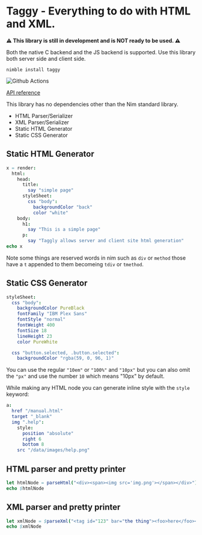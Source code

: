 # Taggy - Everything to do with HTML and XML<tags>.

**⚠️ This library is still in development and is NOT ready to be used. ⚠️**

Both the native C backend and the JS backend is supported. Use this library both server side and client side.

`nimble install taggy`

![Github Actions](https://github.com/treeform/taggy/workflows/Github%20Actions/badge.svg)

[API reference](https://treeform.github.io/taggy)

This library has no dependencies other than the Nim standard library.

* HTML Parser/Serializer
* XML Parser/Serializer
* Static HTML Generator
* Static CSS Generator

## Static HTML Generator

```nim
x = render:
  html:
    head:
      title:
        say "simple page"
      styleSheet:
        css "body":
          backgroundColor "back"
          color "white"
    body:
      h1:
        say "This is a simple page"
      p:
        say "Taggly allows server and client site html generation"
echo x
```

Note some things are reserved words in nim such as `div` or `method` those have a `t` appended to them becomeing `tdiv` or `tmethod`.

## Static CSS Generator

```nim
styleSheet:
  css "body":
    backgroundColor PureBlack
    fontFamily "IBM Plex Sans"
    fontStyle "normal"
    fontWeight 400
    fontSize 18
    lineHeight 23
    color PureWhite

  css "button.selected, .button.selected":
    backgroundColor "rgba(59, 0, 96, 1)"
```

You can use the regular `"10em"` or `"100%"` and `"10px"` but you can also omit the `"px"` and use the number `10` which means "10px" by default.

While making any HTML node you can generate inline style with the `style` keyword:

```nim
a:
  href "/manual.html"
  target "_blank"
  img ".help":
    style:
      position "absolute"
      right 6
      bottom 8
    src "/data/images/help.png"
```


## HTML parser and pretty printer

```nim
let htmlNode = parseHtml("<div><span><img src='img.png'></span></div>")
echo $htmlNode
```

## XML parser and pretty printer

```nim
let xmlNode = $parseXml("<tag id="123" bar="the thing"><foo>here</foo><foo2></foo2></tag>")
echo $xmlNode
```
